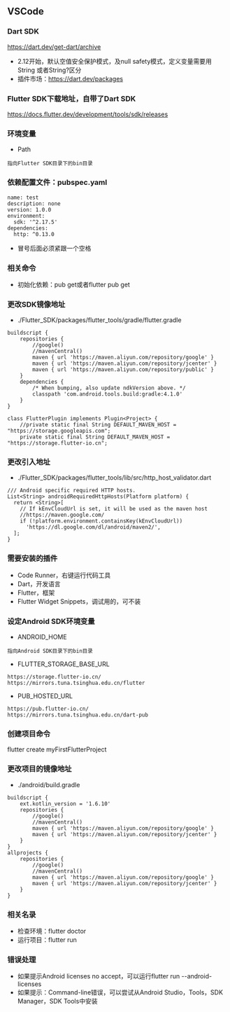 ## VSCode

### Dart SDK
https://dart.dev/get-dart/archive
- 2.12开始，默认空值安全保护模式，及null safety模式，定义变量需要用String 或者String?区分
- 插件市场：https://dart.dev/packages

### Flutter SDK下载地址，自带了Dart SDK
https://docs.flutter.dev/development/tools/sdk/releases

### 环境变量
- Path
```
指向Flutter SDK目录下的bin目录
```
### 依赖配置文件：pubspec.yaml
```
name: test
description: none
version: 1.0.0
environment:
  sdk: '^2.17.5'
dependencies: 
  http: ^0.13.0
```
- 冒号后面必须紧跟一个空格

### 相关命令
- 初始化依赖：pub get或者flutter pub get


### 更改SDK镜像地址
- ./Flutter_SDK/packages/flutter_tools/gradle/flutter.gradle
```
buildscript {
    repositories {
        //google()
        //mavenCentral()
        maven { url 'https://maven.aliyun.com/repository/google' }
        maven { url 'https://maven.aliyun.com/repository/jcenter' }
        maven { url 'https://maven.aliyun.com/repository/public' }
    }
    dependencies {
        /* When bumping, also update ndkVersion above. */
        classpath 'com.android.tools.build:gradle:4.1.0'
    }
}
```
```
class FlutterPlugin implements Plugin<Project> {
    //private static final String DEFAULT_MAVEN_HOST = "https://storage.googleapis.com";
    private static final String DEFAULT_MAVEN_HOST = "https://storage.flutter-io.cn";
```

### 更改引入地址
- ./Flutter_SDK/packages/flutter_tools/lib/src/http_host_validator.dart
```
/// Android specific required HTTP hosts.
List<String> androidRequiredHttpHosts(Platform platform) {
  return <String>[
    // If kEnvCloudUrl is set, it will be used as the maven host
    //https://maven.google.com/
    if (!platform.environment.containsKey(kEnvCloudUrl))
      'https://dl.google.com/dl/android/maven2/',
  ];
}
```

### 需要安装的插件
- Code Runner，右键运行代码工具
- Dart，开发语言
- Flutter，框架
- Flutter Widget Snippets，调试用的，可不装

### 设定Android SDK环境变量
- ANDROID_HOME
```
指向Android SDK目录下的bin目录
```

- FLUTTER_STORAGE_BASE_URL
```
https://storage.flutter-io.cn/
https://mirrors.tuna.tsinghua.edu.cn/flutter
```

- PUB_HOSTED_URL 
```
https://pub.flutter-io.cn/
https://mirrors.tuna.tsinghua.edu.cn/dart-pub
```

### 创建项目命令
flutter create myFirstFlutterProject

### 更改项目的镜像地址
- ./android/build.gradle
```
buildscript {
    ext.kotlin_version = '1.6.10'
    repositories {
        //google()
        //mavenCentral()
        maven { url 'https://maven.aliyun.com/repository/google' }
        maven { url 'https://maven.aliyun.com/repository/jcenter' }
    }
}
allprojects {
    repositories {
        //google()
        //mavenCentral()
        maven { url 'https://maven.aliyun.com/repository/google' }
        maven { url 'https://maven.aliyun.com/repository/jcenter' }
    }
}
```
### 相关名录
- 检查环境：flutter doctor
- 运行项目：flutter run
### 错误处理
- 如果提示Android licenses no accept，可以运行flutter run --android-licenses
- 如果提示：Command-line错误，可以尝试从Android Studio，Tools，SDK Manager，SDK Tools中安装

